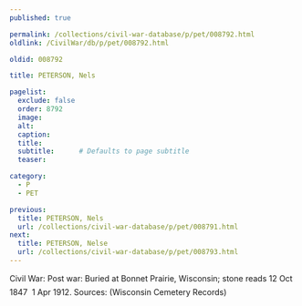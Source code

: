 ```yaml
---
published: true

permalink: /collections/civil-war-database/p/pet/008792.html
oldlink: /CivilWar/db/p/pet/008792.html

oldid: 008792

title: PETERSON, Nels

pagelist:
  exclude: false
  order: 8792
  image: 
  alt:
  caption:
  title:
  subtitle:      # Defaults to page subtitle
  teaser:

category: 
  - P 
  - PET

previous:
  title: PETERSON, Nels
  url: /collections/civil-war-database/p/pet/008791.html  
next:
  title: PETERSON, Nelse
  url: /collections/civil-war-database/p/pet/008793.html   
---
```

Civil War: Post war: Buried at Bonnet Prairie, Wisconsin; stone reads &#147;12 Oct 1847 &#150; 1 Apr 1912&#148;. Sources: (Wisconsin Cemetery Records)